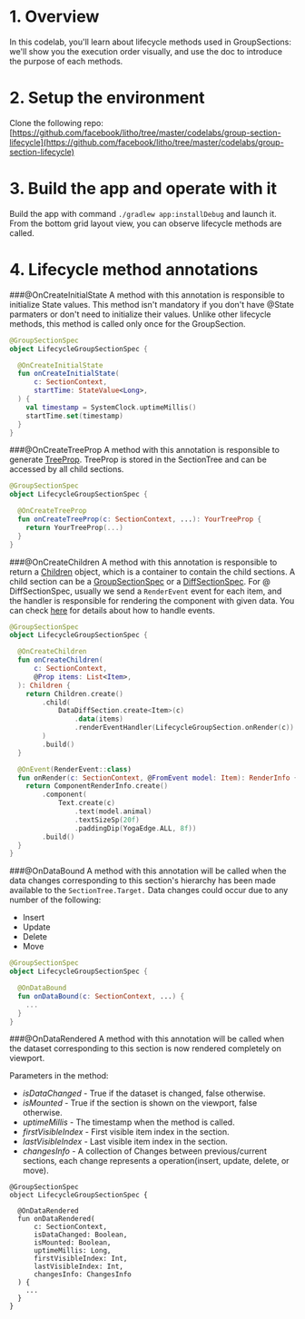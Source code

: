 # 1. Overview

In this codelab, you'll learn about lifecycle methods used in GroupSections: we'll show you the execution order visually, and use the doc to introduce the purpose of each methods.

# 2. Setup the environment
Clone the following repo: [https://github.com/facebook/litho/tree/master/codelabs/group-section-lifecycle](https://github.com/facebook/litho/tree/master/codelabs/group-section-lifecycle)

# 3. Build the app and operate with it
Build the app with command `./gradlew app:installDebug` and launch it. From the bottom grid layout view, you can observe lifecycle methods are called.

# 4. Lifecycle method annotations
###@​OnCreateInitialState
A method with this annotation is responsible to initialize State values. This method isn't mandatory if you don't have @​State parmaters or don't need to initialize their values. Unlike other lifecycle methods, this method is called only once for the GroupSection.
```kotlin
@GroupSectionSpec
object LifecycleGroupSectionSpec {

  @OnCreateInitialState
  fun onCreateInitialState(
      c: SectionContext,
      startTime: StateValue<Long>,
  ) {
    val timestamp = SystemClock.uptimeMillis()
    startTime.set(timestamp)
  }
}
```

###@​OnCreateTreeProp
A method with this annotation is responsible to generate [TreeProp](https://fblitho.com/docs/tree-props#declaring-a-treeprop). TreeProp is stored in the SectionTree and can be accessed by all child sections.
```kotlin
@GroupSectionSpec
object LifecycleGroupSectionSpec {

  @OnCreateTreeProp
  fun onCreateTreeProp(c: SectionContext, ...): YourTreeProp {
    return YourTreeProp(...)
  }
}
```

###@​OnCreateChildren
A method with this annotation is responsible to return a [Children](https://fblitho.com/javadoc/com/facebook/litho/sections/Children.html) object, which is a container to contain the child sections. A child section can be a [GroupSectionSpec](/docs/group-sections) or a [DiffSectionSpec](/docs/diff-sections).
For @​DiffSectionSpec, usually we send a `RenderEvent` event for each item, and the handler is responsible for rendering the component with given data. You can check [here](/docs/events-overview) for details about how to handle events.
```kotlin
@GroupSectionSpec
object LifecycleGroupSectionSpec {

  @OnCreateChildren
  fun onCreateChildren(
      c: SectionContext,
      @Prop items: List<Item>,
  ): Children {
    return Children.create()
        .child(
            DataDiffSection.create<Item>(c)
                .data(items)
                .renderEventHandler(LifecycleGroupSection.onRender(c))
        )
        .build()
  }

  @OnEvent(RenderEvent::class)
  fun onRender(c: SectionContext, @FromEvent model: Item): RenderInfo {
    return ComponentRenderInfo.create()
        .component(
            Text.create(c)
                .text(model.animal)
                .textSizeSp(20f)
                .paddingDip(YogaEdge.ALL, 8f))
        .build()
  }
}
```

###@​OnDataBound
A method with this annotation will be called when the data changes corresponding to this section's hierarchy has been made available to the `SectionTree.Target.` Data changes could occur due to any number of the following:
  - Insert
  - Update
  - Delete
  - Move

```kotlin
@GroupSectionSpec
object LifecycleGroupSectionSpec {

  @OnDataBound
  fun onDataBound(c: SectionContext, ...) {
    ...
  }
}
```

###@​OnDataRendered
A method with this annotation will be called when the dataset corresponding to this section is now rendered completely on viewport.

Parameters in the method:
- *isDataChanged* - True if the dataset is changed, false otherwise.
- *isMounted* - True if the section is shown on the viewport, false otherwise.
- *uptimeMillis* - The timestamp when the method is called.
- *firstVisibleIndex* - First visible item index in the section.
- *lastVisibleIndex* - Last visible item index in the section.
- *changesInfo*  - A collection of Changes between previous/current sections, each change represents a operation(insert, update, delete, or move).
```
@GroupSectionSpec
object LifecycleGroupSectionSpec {

  @OnDataRendered
  fun onDataRendered(
      c: SectionContext,
      isDataChanged: Boolean,
      isMounted: Boolean,
      uptimeMillis: Long,
      firstVisibleIndex: Int,
      lastVisibleIndex: Int,
      changesInfo: ChangesInfo
  ) {
    ...
  }
}
```
